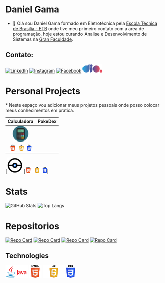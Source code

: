 <h1><strong> Daniel Gama</strong></h1>

- 👋 Olá sou Daniel Gama formado em Eletrotécnica pela [Escola Técnica de Brasilia - ETB](http://www.etb.com.br/) onde tive meu primeiro contato com a area de programação. hoje estou curando  Analise e  Desenvolvimento de Sistemas na [Gran Faculdade](https://faculdade.grancursosonline.com.br/curso/analise-e-desenvolvimento-de-sistemas/). 

## Contato:
[![LinkedIn](https://img.shields.io/badge/LinkedIn-000?style=for-the-badge&logo=linkedin&logoColor=0E76A8)](https://www.linkedin.com/in/daniel-gama-384b5692/)
[![Instagram](https://img.shields.io/badge/Instagram-000?style=for-the-badge&logo=instagram)](https://www.instagram.com/danniel.gama/)
[![Facebook](https://img.shields.io/badge/Facebook-000?style=for-the-badge&logo=facebook)](https://www.facebook.com/danielgalv/)
[<img height="25px" src="https://github.com/DanielGalves/img/blob/main/dio.svg"/>](https://www.dio.me/users/danielgama1)





 <h1><strong>Personal Projects</strong></h1>
* Neste espaço vou adicionar meus projetos pessoais onde posso colocar meus conhecimentos em pratica. 

|Calculadora|PokeDex|
|:------:|:------:|
|<a href="https://calculadora-zeta-ashy.vercel.app/"><img height="50px" src="https://github.com/DanielGalves/img/blob/main/calc.png" /></a>
|<img height="20px" src="https://github.com/DanielGalves/img/blob/main/HTML5.png"/><img height="20px" src="https://github.com/DanielGalves/img/blob/main/JavaScript.png"/><img height="20px" src="https://github.com/DanielGalves/img/blob/main/css3.png"/>|

|<a href="https://pokedex-zeta-one.vercel.app/"><img height="50px" src="https://github.com/DanielGalves/img/blob/main/pokeball-one.svg" /></a>
|<img height="20px" src="https://github.com/DanielGalves/img/blob/main/HTML5.png"/><img height="20px" src="https://github.com/DanielGalves/img/blob/main/JavaScript.png"/><img height="20px" src="https://github.com/DanielGalves/img/blob/main/css3.png"/>|


<h1><strong>Stats</strong></h1>

![GitHub Stats](https://github-readme-stats.vercel.app/api?username=DanielGalves&theme=transparent&bg_color=000&border_color=30A3DC&show_icons=true&icon_color=30A3DC&title_color=E94D5F&text_color=FFF)
![Top Langs](https://github-readme-stats-git-masterrstaa-rickstaa.vercel.app/api/top-langs/?username=DanielGalves&bg_color=000&border_color=30A3DC&title_color=E94D5F&text_color=FFF)


<h1><strong>Repositorios</strong></h1>

[![Repo Card](https://github-readme-stats.vercel.app/api/pin/?username=DanielGalves&repo=Certificados&bg_color=000&border_color=30A3DC&show_icons=true&icon_color=30A3DC&title_color=E94D5F&text_color=FFF)](https://github.com/DanielGalves/Certificados)
[![Repo Card](https://github-readme-stats.vercel.app/api/pin/?username=DanielGalves&repo=Bootcamp-Santander-DIO&bg_color=000&border_color=30A3DC&show_icons=true&icon_color=30A3DC&title_color=E94D5F&text_color=FFF)](https://github.com/DanielGalves/Bootcamp-Santander-DIO)
[![Repo Card](https://github-readme-stats.vercel.app/api/pin/?username=DanielGalves&repo=curso_java_completo&bg_color=000&border_color=30A3DC&show_icons=true&icon_color=30A3DC&title_color=E94D5F&text_color=FFF)](https://github.com/DanielGalves/curso_java_completo)
[![Repo Card](https://github-readme-stats.vercel.app/api/pin/?username=DanielGalves&repo=Analise-e-Desemvolvimento&bg_color=000&border_color=30A3DC&show_icons=true&icon_color=30A3DC&title_color=E94D5F&text_color=FFF)](https://github.com/DanielGalves/Analise-e-Desemvolvimento)

## Technologies

<div >
 <img height="40px" src="https://github.com/DanielGalves/img/blob/main/java.png"/>
 <img height="40px" src="https://github.com/DanielGalves/img/blob/main/HTML5.png"/>
 <img height="40px" src="https://github.com/DanielGalves/img/blob/main/JavaScript.png"/>
 <img height="40px" src="https://github.com/DanielGalves/img/blob/main/css3.png"/>
</div>

